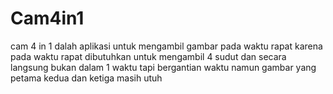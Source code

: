 # Cam4in1
cam 4 in 1 dalah aplikasi untuk mengambil gambar pada waktu rapat karena pada waktu rapat dibutuhkan untuk mengambil 4 sudut dan secara langsung bukan dalam 1 waktu tapi bergantian waktu namun gambar yang petama kedua dan ketiga masih utuh
